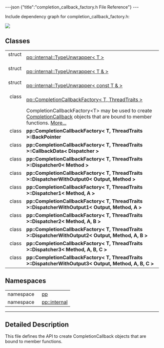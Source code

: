 ---json {"title":"completion\_callback\_factory.h File Reference"} ---

Include dependency graph for completion\_callback\_factory.h:

![](/docs/native-client/pepper_beta/cpp/completion__callback__factory_8h__incl.png)

Classes
-------

<table><tbody><tr class="odd"><td style="text-align: right;">struct  </td><td><a href="/docs/native-client/pepper_beta/cpp/structpp_1_1internal_1_1_type_unwrapper/" class="el">pp::internal::TypeUnwrapper&lt; T &gt;</a></td></tr><tr class="even"><td style="text-align: right;">struct  </td><td><a href="/docs/native-client/pepper_beta/cpp/structpp_1_1internal_1_1_type_unwrapper_3_01_t_01_6_01_4/" class="el">pp::internal::TypeUnwrapper&lt; T &amp; &gt;</a></td></tr><tr class="odd"><td style="text-align: right;">struct  </td><td><a href="/docs/native-client/pepper_beta/cpp/structpp_1_1internal_1_1_type_unwrapper_3_01const_01_t_01_6_01_4/" class="el">pp::internal::TypeUnwrapper&lt; const T &amp; &gt;</a></td></tr><tr class="even"><td style="text-align: right;">class  </td><td><a href="/docs/native-client/pepper_beta/cpp/classpp_1_1_completion_callback_factory/" class="el">pp::CompletionCallbackFactory&lt; T, ThreadTraits &gt;</a></td></tr><tr class="odd"><td style="text-align: right;"> </td><td>CompletionCallbackFactory&lt;T&gt; may be used to create <a href="/docs/native-client/pepper_beta/cpp/classpp_1_1_completion_callback/" class="el" title="This API enables you to implement and receive callbacks when Pepper operations complete asynchronousl...">CompletionCallback</a> objects that are bound to member functions. <a href="/docs/native-client/pepper_beta/cpp/classpp_1_1_completion_callback_factory#details">More...</a><br />
</td></tr><tr class="even"><td style="text-align: right;">class  </td><td><strong>pp::CompletionCallbackFactory&lt; T, ThreadTraits &gt;::BackPointer</strong></td></tr><tr class="odd"><td style="text-align: right;">class  </td><td><strong>pp::CompletionCallbackFactory&lt; T, ThreadTraits &gt;::CallbackData&lt; Dispatcher &gt;</strong></td></tr><tr class="even"><td style="text-align: right;">class  </td><td><strong>pp::CompletionCallbackFactory&lt; T, ThreadTraits &gt;::Dispatcher0&lt; Method &gt;</strong></td></tr><tr class="odd"><td style="text-align: right;">class  </td><td><strong>pp::CompletionCallbackFactory&lt; T, ThreadTraits &gt;::DispatcherWithOutput0&lt; Output, Method &gt;</strong></td></tr><tr class="even"><td style="text-align: right;">class  </td><td><strong>pp::CompletionCallbackFactory&lt; T, ThreadTraits &gt;::Dispatcher1&lt; Method, A &gt;</strong></td></tr><tr class="odd"><td style="text-align: right;">class  </td><td><strong>pp::CompletionCallbackFactory&lt; T, ThreadTraits &gt;::DispatcherWithOutput1&lt; Output, Method, A &gt;</strong></td></tr><tr class="even"><td style="text-align: right;">class  </td><td><strong>pp::CompletionCallbackFactory&lt; T, ThreadTraits &gt;::Dispatcher2&lt; Method, A, B &gt;</strong></td></tr><tr class="odd"><td style="text-align: right;">class  </td><td><strong>pp::CompletionCallbackFactory&lt; T, ThreadTraits &gt;::DispatcherWithOutput2&lt; Output, Method, A, B &gt;</strong></td></tr><tr class="even"><td style="text-align: right;">class  </td><td><strong>pp::CompletionCallbackFactory&lt; T, ThreadTraits &gt;::Dispatcher3&lt; Method, A, B, C &gt;</strong></td></tr><tr class="odd"><td style="text-align: right;">class  </td><td><strong>pp::CompletionCallbackFactory&lt; T, ThreadTraits &gt;::DispatcherWithOutput3&lt; Output, Method, A, B, C &gt;</strong></td></tr></tbody></table>

Namespaces
----------

<table><tbody><tr class="odd"><td style="text-align: right;">namespace  </td><td><a href="/docs/native-client/pepper_beta/cpp/namespacepp/" class="el">pp</a></td></tr><tr class="even"><td style="text-align: right;">namespace  </td><td><a href="/docs/native-client/pepper_beta/cpp/namespacepp_1_1internal/" class="el">pp::internal</a></td></tr></tbody></table>

------------------------------------------------------------------------

<span id="details" class="anchor" style="margin: 0;"></span>

Detailed Description
--------------------

This file defines the API to create CompletionCallback objects that are bound to member functions.
